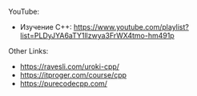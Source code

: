 YouTube:
  - Изучение C++: https://www.youtube.com/playlist?list=PLDyJYA6aTY1llzwya3FrWX4tmo-hm491p

Other Links:
  - https://ravesli.com/uroki-cpp/
  - https://itproger.com/course/cpp
  - https://purecodecpp.com/


